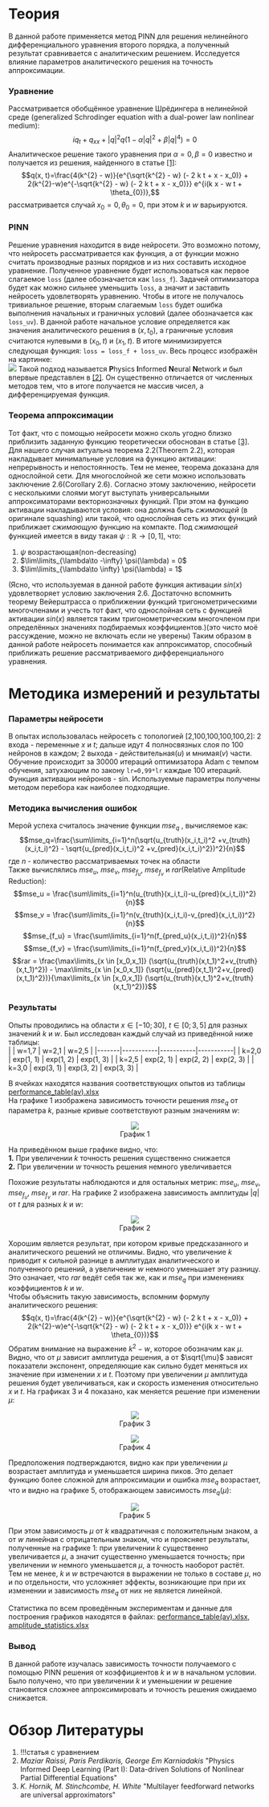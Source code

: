 # Теория  
В данной работе применяется метод PINN для решения нелинейного дифференциального уравнения второго порядка, а полученный результат сравнивается с аналитическим решением. Исследуется влияние параметров аналитического решения на точность аппроксимации.
### Уравнение
Рассматривается обобщённое уравнение Шрёдингера в нелинейной среде (generalized Schrodinger equation with a dual-power law nonlinear medium):
$$iq_t + q_{xx} + |q|^2 q (1 - \alpha |q|^2 + \beta |q|^4) = 0$$
Аналитическое решение такого уравнения при $\alpha = 0, \beta = 0$ известно и получается из решения, найденного в статье [[1]](#обзор-литературы):
$$q(x, t)=\frac{4(k^{2} - w)}{e^{\sqrt{k^{2} - w} (- 2 k t + x - x_0)} + 2(k^{2}-w)e^{-\sqrt{k^{2} - w} (- 2 k t + x - x_0)}} e^{i(k x - w t + \theta_{0})},$$
рассматривается  случай $x_0 = 0, \theta_{0} = 0$, при этом $k$ и $w$ варьируются.  
### PINN
Решение уравнения находится в виде нейросети. Это возможно потому, что нейросеть рассматривается как функция, а от функции можно считать производные разных порядков и из них составить исходное уравнение. Полученное уравнение будет использоваться как первое слагаемое `loss` (далее обозначается как `loss_f`). Задачей оптимизатора будет как можно сильнее уменьшить `loss`, а значит и заставить нейросеть удовлетворять уравнению. Чтобы в итоге не получалось тривиальное решение, вторым слагаемым `loss` будет ошибка выполнения начальных и граничных условий (далее обозначается как `loss_uv`). В данной работе начальное условие определяется как значения аналитического решения в $(x,t_0)$, а граничные условия считаются нулевыми в $(x_0,t)$ и $(x_1,t)$. В итоге минимизируется следующая функция: `loss = loss_f + loss_uv`. Весь процесс изображён на картинке:  
<img src="https://github.com/mikhakuv/PINNs_Accuracy_Variation/blob/main/pictures/illustration.png">
Такой подход называется **P**hysics **I**nformed **N**eural **N**etwork и был впервые представлен в [[2]](#обзор-литературы). Он существенно отличается от численных методов тем, что в итоге получается не массив чисел, а дифференцируемая функция.  
### Теорема аппроксимации
Тот факт, что с помощью нейросети можно сколь угодно близко приблизить заданную функцию теоретически обоснован в статье [[3]](#обзор-литературы). Для нашего случая актуальна теорема 2.2(Theorem 2.2), которая накладывает минимальные условия на функцию активации: непрерывность и непостоянность. Тем не менее, теорема доказана для однослойной сети. Для многослойной же сети можно использовать заключение 2.6(Corollary 2.6).
Согласно этому заключению, нейросети с несколькими слоями могут выступать универсальными аппроксиматорами векторнозначных функций. При этом на функцию активации накладываются условия: она должна быть *сжимающей* (в оригинале squashing) или такой, что однослойная сеть из этих функций приближает *сжимающую* функцию на компакте. Под *сжимающей* функцией имеется в виду такая $\psi: \mathbb{R} \rightarrow [0,1]$, что:  
1) $\psi$ возрастающая(non-decreasing)
2) $\lim\limits_{\lambda\to -\infty} \psi(\lambda) = 0$
3) $\lim\limits_{\lambda\to \infty} \psi(\lambda) = 1$

(Ясно, что используемая в данной работе функция активации $sin(x)$ удовлетворяет условию заключения 2.6. Достаточно вспомнить теорему Вейерштрасса о приближении функций тригонометрическими многочленами и учесть тот факт, что однослойная сеть с функцией активации $sin(x)$ является таким тригонометрическим многочленом при определённых значениях подбираемых коэффициентов.)(это чисто моё рассуждение, можно не включать если не уверены) 
Таким образом в данной работе нейросеть понимается как аппроксиматор, способный приближать решение рассматриваемого дифференциального уравнения.
# Методика измерений и результаты  
### Параметры нейросети
В опытах использовалась нейросеть с топологией [2,100,100,100,100,2]: 2 входа - переменные $x$ и $t$; дальше идут 4 полносвязных слоя по 100 нейронов в каждом; 2 выхода - действительная($u$) и мнимая($v$) части. Обучение происходит за 30000 итераций оптимизатора Adam с темпом обучения, затухающим по закону `lr=0,99*lr` каждые 100 итераций. Функция активации нейронов - sin. Используемые параметры получены методом перебора как наиболее подходящие.
### Методика вычисления ошибок
Мерой успеха считалось значение функции $mse_q$ , вычисляемое как: $$mse_q=\frac{\sum\limits_{i=1}^n(\sqrt{u_{truth}(x_i,t_i)^2 +v_{truth}(x_i,t_i)^2} - \sqrt{u_{pred}(x_i,t_i)^2 +v_{pred}(x_i,t_i)^2})^2}{n}$$ где $n$ - количество рассматриваемых точек на области  
Также вычислялись $mse_u$, $mse_v$, $mse_{f_u}$, $mse_{f_v}$ и $rar$(Relative Amplitude Reduction):
$$mse_u = \frac{\sum\limits_{i=1}^n(u_{truth}(x_i,t_i)-u_{pred}(x_i,t_i))^2}{n}$$
$$mse_v = \frac{\sum\limits_{i=1}^n(v_{truth}(x_i,t_i)-v_{pred}(x_i,t_i))^2}{n}$$
$$mse_{f_u} = \frac{\sum\limits_{i=1}^n(f_{pred_u}(x_i,t_i))^2}{n}$$
$$mse_{f_v} = \frac{\sum\limits_{i=1}^n(f_{pred_v}(x_i,t_i))^2}{n}$$
$$rar = \frac{\max\limits_{x \in [x_0,x_1]} (\sqrt{u_{truth}(x,t_1)^2+v_{truth}(x,t_1)^2}) - \max\limits_{x \in [x_0,x_1]} (\sqrt{u_{pred}(x,t_1)^2+v_{pred}(x,t_1)^2})}{\max\limits_{x \in [x_0,x_1]} (\sqrt{u_{truth}(x,t_1)^2+v_{truth}(x,t_1)^2})}$$
### Результаты
Опыты проводились на области $x \in [-10;30]$, $t \in [0;3,5]$ для разных значений $k$ и $w$. Был исследован каждый случай из приведённой ниже таблицы:  
|       | w=1,7     | w=2,1     | w=2,5     |
|-------|-----------|-----------|-----------|
| k=2,0 | exp(1, 1) | exp(1, 2) | exp(1, 3) |
| k=2,5 | exp(2, 1) | exp(2, 2) | exp(2, 3) |
| k=3,0 | exp(3, 1) | exp(3, 2) | exp(3, 3) |  

<!---код в латехе:
\begin{table}[!ht]
    \centering
    \begin{tabular}{|l|l|l|l|}
    \hline
        ~ & w=1,7 & w=2,1 & w=2,5 \\ \hline
        k=2,0 & exp(1, 1) & exp(1, 2) & exp(1, 3) \\ \hline
        k=2,5 & exp(2, 1) & exp(2, 2) & exp(2, 3) \\ \hline
        k=3,0 & exp(3, 1) & exp(3, 2) & exp(3, 3) \\ \hline
    \end{tabular}
\end{table})
-->
В ячейках находятся названия соответствующих опытов из таблицы [performance_table(av).xlsx](https://github.com/mikhakuv/PINNs_Accuracy_Variation/blob/main/statistics/performance_table(av).xlsx)  
На графике 1 изображена зависимость точности решения $mse_q$ от параметра $k$, разные кривые соответствуют разным значениям $w$:  

<p align="center"><img src="https://github.com/mikhakuv/PINNs_Accuracy_Variation/blob/main/pictures/results_chart1.PNG"><br><caption>График 1</caption></p>  

На приведённом выше графике видно, что:  
**1.** При увеличении $k$ точность решения существенно снижается  
**2.** При увеличении $w$ точность решения немного увеличивается  

Похожие результаты наблюдаются и для остальных метрик: $mse_u$, $mse_v$, $mse_{f_u}$, $mse_{f_v}$ и $rar$. На графике 2 изображена зависимость амплитуды $|q|$ от $t$ для разных $k$ и $w$:

<p align="center"><img src="https://github.com/mikhakuv/PINNs_Accuracy_Variation/blob/main/pictures/results_chart2.PNG"><br><caption>График 2</caption></p>  

Хорошим является результат, при котором кривые предсказанного и аналитического решений не отличимы. Видно, что увеличение $k$ приводит к сильной разнице в амплитудах аналитического и полученного решений, а увеличение $w$ немного уменьшает эту разницу. Это означает, что $rar$ ведёт себя так же, как и $mse_q$ при изменениях коэффициентов $k$ и $w$.  
Чтобы объяснить такую зависимость, вспомним формулу аналитического решения: $$q(x, t)=\frac{4(k^{2} - w)}{e^{\sqrt{k^{2} - w} (- 2 k t + x - x_0)} + 2(k^{2}-w)e^{-\sqrt{k^{2} - w} (- 2 k t + x - x_0)}} e^{i(k x - w t + \theta_{0})}$$
Обратим внимание на выражение $k^2-w$, которое обозначим как $\mu$. Видно, что от $\mu$ зависит амплитуда решения, а от $\sqrt{\mu}$ зависят показатели экспонент, определяющие как сильно будет меняться их значение при изменении $x$ и $t$. Поэтому при увеличении $\mu$ амплитуда решения будет увеличиваться, как и скорость изменения относительно $x$ и $t$.
На графиках 3 и 4 показано, как меняется решение при изменении $\mu$:

<p align="center"><img src="https://github.com/mikhakuv/PINNs_Accuracy_Variation/blob/main/pictures/results_chart3.PNG"><br><caption>График 3</caption></p>  

<p align="center"><img src="https://github.com/mikhakuv/PINNs_Accuracy_Variation/blob/main/pictures/results_chart4.PNG"><br><caption>График 4</caption></p>  

Предположения подтверждаются, видно как при увеличении $\mu$ возрастает амплитуда и уменьшается ширина пиков. Это делает функцию более сложной для аппроксимации и ошибка $mse_q$ возрастает, что и видно на графике 5, отображающем зависимость $mse_q(\mu)$:  

<p align="center"><img src="https://github.com/mikhakuv/PINNs_Accuracy_Variation/blob/main/pictures/results_chart5.PNG"><br><caption>График 5</caption></p>  

При этом зависимость $\mu$ от $k$ квадратичная с положительным знаком, а от $w$ линейная с отрицательным знаком, что и проясняет результаты, полученные на графике 1: при увеличении $k$ существенно увеличивается $\mu$, а значит существенно уменьшается точность; при увеличении $w$ немного уменьшается $\mu$, а точность наоборот растёт.  
Тем не менее, $k$ и $w$ встречаются в выражении не только в составе $\mu$, но и по отдельности, что усложняет эффекты, возникающие при при их изменении и зависимость $mse_q$ от них не является линейной.  

Статистика по всем проведённым экспериментам и данные для построения графиков находятся в файлах:
[performance_table(av).xlsx](https://github.com/mikhakuv/PINNs_Accuracy_Variation/blob/main/statistics/performance_table(av).xlsx),
[amplitude_statistics.xlsx](https://github.com/mikhakuv/PINNs_Accuracy_Variation/blob/main/statistics/amplitude_statistics.xlsx)  
### Вывод
В данной работе изучалась зависимость точности получаемого с помощью PINN решения от коэффициентов $k$ и $w$ в начальном условии. Было получено, что при увеличении $k$ и уменьшении $w$ решение становится сложнее аппроксимировать и точность решения ожидаемо снижается.  
# Обзор Литературы  
1. !!!статья с уравнением
2. *Maziar Raissi, Paris Perdikaris, George Em Karniadakis* "Physics Informed Deep Learning (Part I): Data-driven Solutions of Nonlinear Partial Differential Equations"
3. *K. Hornik, M. Stinchcombe, H. White* "Multilayer feedforward networks are universal approximators"
